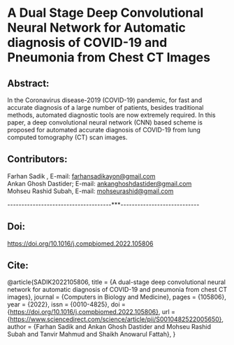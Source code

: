 # A Dual Stage Deep Convolutional Neural Network for Automatic diagnosis of COVID-19 and Pneumonia from Chest CT Images
## Abstract:
In the Coronavirus disease-2019 (COVID-19) pandemic, for fast and accurate diagnosis of a large number of patients, besides traditional methods, automated diagnostic tools are now extremely required. In this paper, a deep convolutional neural network (CNN) based scheme is proposed for automated accurate diagnosis of COVID-19 from lung computed tomography (CT) scan images.

## Contributors:

Farhan Sadik ,         E-mail: farhansadikayon@gmail.com <br>
Ankan Ghosh Dastider;  E-mail: ankanghoshdastider@gmail.com <br>
Mohseu Rashid Subah,   E-mail: mohseurashid@gmail.com<br>

-------------------------------------***----------------------------

## Doi:
https://doi.org/10.1016/j.compbiomed.2022.105806

 ## Cite: 
@article{SADIK2022105806,
title = {A dual-stage deep convolutional neural network for automatic diagnosis of COVID-19 and pneumonia from chest CT images},
journal = {Computers in Biology and Medicine},
pages = {105806},
year = {2022},
issn = {0010-4825},
doi = {https://doi.org/10.1016/j.compbiomed.2022.105806},
url = {https://www.sciencedirect.com/science/article/pii/S0010482522005650},
author = {Farhan Sadik and Ankan Ghosh Dastider and Mohseu Rashid Subah and Tanvir Mahmud and Shaikh Anowarul Fattah},
}

